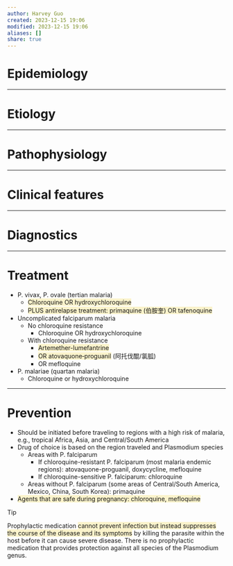 ```yaml
---
author: Harvey Guo
created: 2023-12-15 19:06
modified: 2023-12-15 19:06
aliases: []
share: true
---
```

# Epidemiology


---
# Etiology


---
# Pathophysiology


---
# Clinical features


---
# Diagnostics


---
# Treatment
- P. vivax, P. ovale (tertian malaria)
	- <span style="background:rgba(240, 200, 0, 0.2)">Chloroquine OR hydroxychloroquine</span>
	- <span style="background:rgba(240, 200, 0, 0.2)">PLUS antirelapse treatment: primaquine (伯胺奎) OR tafenoquine</span>
- Uncomplicated falciparum malaria
	- No chloroquine resistance 	
		- Chloroquine OR hydroxychloroquine
	- With chloroquine resistance	
		- <span style="background:rgba(240, 200, 0, 0.2)">Artemether-lumefantrine</span>
		- <span style="background:rgba(240, 200, 0, 0.2)">OR atovaquone‑proguanil</span> (阿托伐醌/氯胍)
		- OR mefloquine
- P. malariae (quartan malaria)
	- Chloroquine or hydroxychloroquine

---
# Prevention
- Should be initiated before traveling to regions with a high risk of malaria, e.g., tropical Africa, Asia, and Central/South America
- Drug of choice is based on the region traveled and Plasmodium species
	- Areas with P. falciparum
		- If chloroquine-resistant P. falciparum (most malaria endemic regions): atovaquone-proguanil, doxycycline, mefloquine
		- If chloroquine-sensitive P. falciparum: chloroquine
	- Areas without P. falciparum (some areas of Central/South America, Mexico, China, South Korea): primaquine
- <span style="background:rgba(240, 200, 0, 0.2)">Agents that are safe during pregnancy: chloroquine, mefloquine</span>
>[!tip] 
>Prophylactic medication <span style="background:rgba(240, 200, 0, 0.2)">cannot prevent infection but instead suppresses the course of the disease and its symptoms</span> by killing the parasite within the host before it can cause severe disease. There is no prophylactic medication that provides protection against all species of the Plasmodium genus.